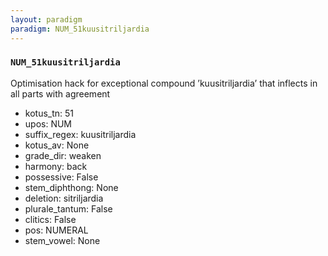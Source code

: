 ```yaml
---
layout: paradigm
paradigm: NUM_51kuusitriljardia
---
```

### ` NUM_51kuusitriljardia `

Optimisation hack for exceptional compound ’kuusitriljardia’ that inflects in all parts with agreement
* kotus_tn: 51
* upos: NUM
* suffix_regex: kuusitriljardia
* kotus_av: None
* grade_dir: weaken
* harmony: back
* possessive: False
* stem_diphthong: None
* deletion: sitriljardia
* plurale_tantum: False
* clitics: False
* pos: NUMERAL
* stem_vowel: None

